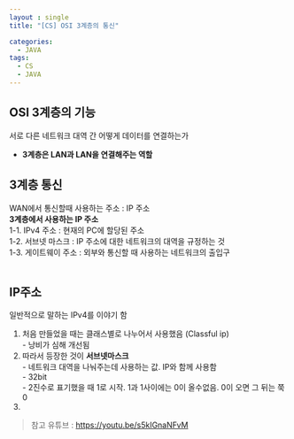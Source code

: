 ```yaml
---
layout : single
title: "[CS] OSI 3계층의 통신"

categories:
  - JAVA
tags:
  - CS
  - JAVA
---
```



## OSI 3계층의 기능

서로 다른 네트워크 대역 간 어떻게 데이터를 연결하는가<br>
- **3계층은 LAN과 LAN을 연결해주는 역할**<br>

## 3계층 통신

 WAN에서 통신할때 사용하는 주소 : IP 주소<br>
**3계층에서 사용하는 IP 주소**<br>1-1. IPv4 주소 : 현재의 PC에 할당된 주소<br>1-2. 서브넷 마스크 : IP 주소에 대한 네트워크의 대역을 규정하는 것<br>1-3.  게이트웨이 주소 : 외부와 통신할 때 사용하는 네트워크의 출입구<br><br>

## IP주소 

일반적으로 말하는 IPv4를 이야기 함<br>

1. 처음 만들었을 때는 클래스별로 나누어서 사용했음 (Classful ip)<br>- 낭비가 심해 개선됨
2. 따라서 등장한 것이 **서브넷마스크**<br>- 네트워크 대역을 나눠주는데 사용하는 값. IP와 함께 사용함<br>- 32bit<br>- 2진수로 표기했을 때 1로 시작. 1과 1사이에는 0이 올수없음. 0이 오면 그 뒤는 쭉 0
3. 

> 참고 유튜브 : https://youtu.be/s5kIGnaNFvM
